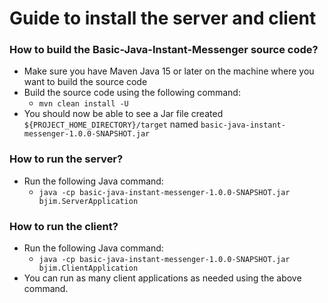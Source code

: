 
# Guide to install the server and client

### How to build the Basic-Java-Instant-Messenger source code?
- Make sure you have Maven Java 15 or later on the machine where you want to build the source code
- Build the source code using the following command:
  - `mvn clean install -U`
- You should now be able to see a Jar file created `${PROJECT_HOME_DIRECTORY}/target` named `basic-java-instant-messenger-1.0.0-SNAPSHOT.jar`

### How to run the server?
- Run the following Java command:
  - `java -cp basic-java-instant-messenger-1.0.0-SNAPSHOT.jar bjim.ServerApplication`

### How to run the client?
- Run the following Java command:
  - `java -cp basic-java-instant-messenger-1.0.0-SNAPSHOT.jar bjim.ClientApplication`
- You can run as many client applications as needed using the above command.